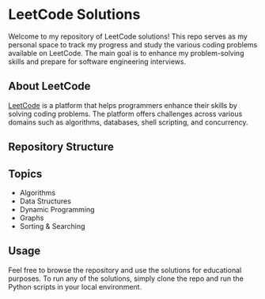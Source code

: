 # LeetCode Solutions

Welcome to my repository of LeetCode solutions! This repo serves as my personal space to track my progress and study the various coding problems available on LeetCode. The main goal is to enhance my problem-solving skills and prepare for software engineering interviews.

## About LeetCode

[LeetCode](https://leetcode.com/) is a platform that helps programmers enhance their skills by solving coding problems. The platform offers challenges across various domains such as algorithms, databases, shell scripting, and concurrency.

## Repository Structure

## Topics
- Algorithms
- Data Structures
- Dynamic Programming
- Graphs
- Sorting & Searching


## Usage

Feel free to browse the repository and use the solutions for educational purposes. To run any of the solutions, simply clone the repo and run the Python scripts in your local environment.
